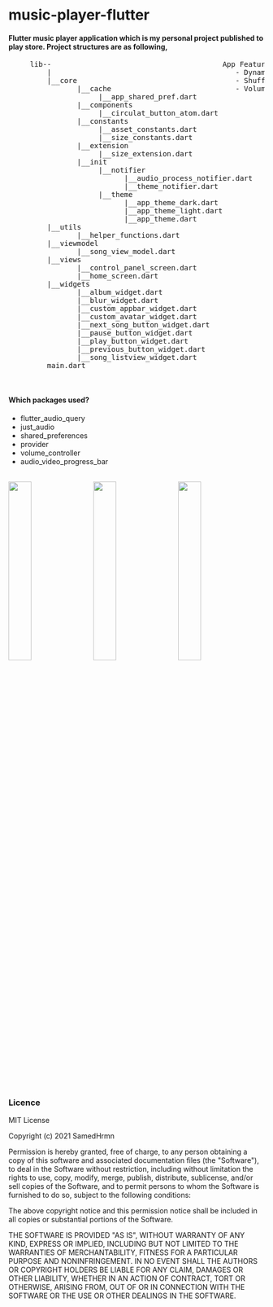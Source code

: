 # music-player-flutter
#### Flutter music player application which is my personal project published to play store. Project structures are as following,
<pre>
     lib--                                        App Features:
         |                                           - Dynamic theme and save with Shared Preferences
         |__core                                     - Shuffle and play random song
                |__cache                             - Volume controller (Thanks for cihatislamdede)  
                     |__app_shared_pref.dart
                |__components
                     |__circulat_button_atom.dart
                |__constants
                     |__asset_constants.dart
                     |__size_constants.dart
                |__extension
                     |__size_extension.dart
                |__init
                     |__notifier
                           |__audio_process_notifier.dart
                           |__theme_notifier.dart
                     |__theme
                           |__app_theme_dark.dart
                           |__app_theme_light.dart
                           |__app_theme.dart
         |__utils                           
                |__helper_functions.dart
         |__viewmodel
                |__song_view_model.dart
         |__views
                |__control_panel_screen.dart
                |__home_screen.dart
         |__widgets
                |__album_widget.dart
                |__blur_widget.dart
                |__custom_appbar_widget.dart
                |__custom_avatar_widget.dart
                |__next_song_button_widget.dart
                |__pause_button_widget.dart
                |__play_button_widget.dart
                |__previous_button_widget.dart
                |__song_listview_widget.dart
         main.dart
</pre><br>

#### Which packages used?<br>
 * flutter_audio_query
 * just_audio
 * shared_preferences
 * provider
 * volume_controller
 * audio_video_progress_bar <br><br>

<img src="https://user-images.githubusercontent.com/60006881/125201500-220a8600-e278-11eb-86fa-eeda6447af99.png" width="30%"></img> &nbsp;&nbsp; <img src="https://user-images.githubusercontent.com/60006881/125139487-47cd4900-e119-11eb-907a-5118d5ec1a18.png" width="30%"> &nbsp;&nbsp;  <img src="https://user-images.githubusercontent.com/60006881/125139817-e6f24080-e119-11eb-944c-338c9f558f87.png" width="30%"><br><br>

<h3> Licence </h3>
MIT License

Copyright (c) 2021 SamedHrmn

Permission is hereby granted, free of charge, to any person obtaining a copy
of this software and associated documentation files (the "Software"), to deal
in the Software without restriction, including without limitation the rights
to use, copy, modify, merge, publish, distribute, sublicense, and/or sell
copies of the Software, and to permit persons to whom the Software is
furnished to do so, subject to the following conditions:

The above copyright notice and this permission notice shall be included in all
copies or substantial portions of the Software.

THE SOFTWARE IS PROVIDED "AS IS", WITHOUT WARRANTY OF ANY KIND, EXPRESS OR
IMPLIED, INCLUDING BUT NOT LIMITED TO THE WARRANTIES OF MERCHANTABILITY,
FITNESS FOR A PARTICULAR PURPOSE AND NONINFRINGEMENT. IN NO EVENT SHALL THE
AUTHORS OR COPYRIGHT HOLDERS BE LIABLE FOR ANY CLAIM, DAMAGES OR OTHER
LIABILITY, WHETHER IN AN ACTION OF CONTRACT, TORT OR OTHERWISE, ARISING FROM,
OUT OF OR IN CONNECTION WITH THE SOFTWARE OR THE USE OR OTHER DEALINGS IN THE
SOFTWARE.
